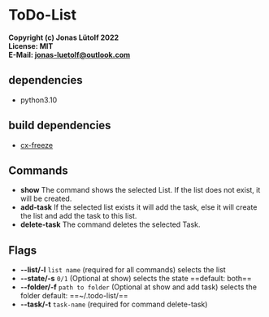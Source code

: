 # ToDo-List
**Copyright (c) Jonas Lütolf 2022** <br>
**License: MIT**<br>
**E-Mail: jonas-luetolf@outlook.com**

## dependencies
- python3.10

## build dependencies
- [cx-freeze](https://github.com/marcelotduarte/cx_Freeze)

## Commands
- **show** The command shows the selected List. If the list does not exist, it will be created.
- **add-task** If the selected list exists it will add the task, else it will create the list and add the task to this list.
- **delete-task** The command deletes the selected Task.

## Flags
- **--list/-l** ```list name``` (required for all commands) selects the list
- **--state/-s** ```0/1``` (Optional at show) selects the state ==default: both==
- **--folder/-f** ```path to folder``` (Optional at show and add task) selects the folder default: ==~/.todo-list/==
- **--task/-t** ```task-name``` (required for command delete-task)
